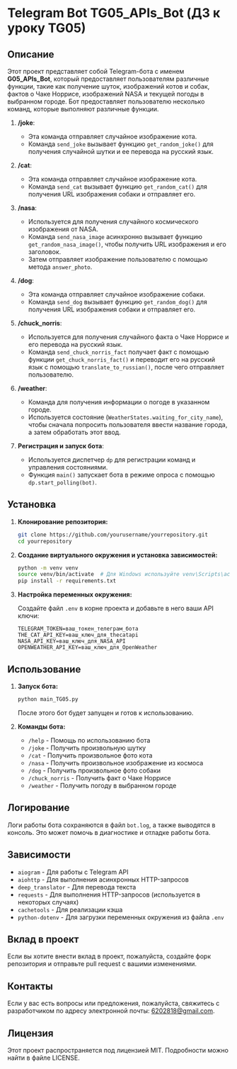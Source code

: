 # Telegram Bot TG05_APIs_Bot (ДЗ к уроку TG05)

## Описание
Этот проект представляет собой Telegram-бота с именем **G05_APIs_Bot**, который предоставляет пользователям различные функции, такие как получение шуток, изображений котов и собак, фактов о Чаке Норрисе, изображений NASA и текущей погоды в выбранном городе.
Бот предоставляет пользователю несколько команд, которые выполняют различные функции. 

1. **/joke**: 
   - Эта команда отправляет случайное изображение кота.
   - Команда `send_joke` вызывает функцию `get_random_joke()` для получения случайной шутки и ее перевода на русский язык.

2. **/cat**: 
   - Эта команда отправляет случайное изображение кота.
   - Команда `send_cat` вызывает функцию `get_random_cat()` для получения URL изображения собаки и отправляет его.

3. **/nasa**: 
   - Используется для получения случайного космического изображения от NASA. 
   - Команда `send_nasa_image` асинхронно вызывает функцию `get_random_nasa_image()`, чтобы получить URL изображения и его заголовок.
   - Затем отправляет изображение пользователю с помощью метода `answer_photo`.

4. **/dog**: 
   - Эта команда отправляет случайное изображение собаки.
   - Команда `send_dog` вызывает функцию `get_random_dog()` для получения URL изображения собаки и отправляет его.

5. **/chuck_norris**: 
   - Используется для получения случайного факта о Чаке Норрисе и его перевода на русский язык.
   - Команда `send_chuck_norris_fact` получает факт с помощью функции `get_chuck_norris_fact()` и переводит его на русский язык с помощью `translate_to_russian()`, после чего отправляет пользователю.

6. **/weather**: 
   - Команда для получения информации о погоде в указанном городе.
   - Используется состояние (`WeatherStates.waiting_for_city_name`), чтобы сначала попросить пользователя ввести название города, а затем обработать этот ввод.

6. **Регистрация и запуск бота**:
   - Используется диспетчер `dp` для регистрации команд и управления состояниями.
   - Функция `main()` запускает бота в режиме опроса с помощью `dp.start_polling(bot)`.


## Установка

1. **Клонирование репозитория:**

   ```bash
   git clone https://github.com/yourusername/yourrepository.git
   cd yourrepository
   ```

2. **Создание виртуального окружения и установка зависимостей:**

   ```bash
   python -m venv venv
   source venv/bin/activate  # Для Windows используйте venv\Scripts\activate
   pip install -r requirements.txt
   ```

3. **Настройка переменных окружения:**

   Создайте файл `.env` в корне проекта и добавьте в него ваши API ключи:

   ```
   TELEGRAM_TOKEN=ваш_токен_телеграм_бота
   THE_CAT_API_KEY=ваш_ключ_для_thecatapi
   NASA_API_KEY=ваш_ключ_для_NASA_API
   OPENWEATHER_API_KEY=ваш_ключ_для_OpenWeather
   ```

## Использование

1. **Запуск бота:**

   ```bash
   python main_TG05.py
   ```

   После этого бот будет запущен и готов к использованию.

2. **Команды бота:**

   - `/help` - Помощь по использованию бота
   - `/joke` - Получить произвольную шутку
   - `/cat` - Получить произвольное фото кота
   - `/nasa` - Получить произвольное изображение из космоса
   - `/dog` - Получить произвольное фото собаки
   - `/chuck_norris` - Получить факт о Чаке Норрисе
   - `/weather` - Получить погоду в выбранном городе

## Логирование

Логи работы бота сохраняются в файл `bot.log`, а также выводятся в консоль. Это может помочь в диагностике и отладке работы бота.

## Зависимости

- `aiogram` - Для работы с Telegram API
- `aiohttp` - Для выполнения асинхронных HTTP-запросов
- `deep_translator` - Для перевода текста
- `requests` - Для выполнения HTTP-запросов (используется в некоторых случаях)
- `cachetools` - Для реализации кэша
- `python-dotenv` - Для загрузки переменных окружения из файла `.env`

## Вклад в проект

Если вы хотите внести вклад в проект, пожалуйста, создайте форк репозитория и отправьте pull request с вашими изменениями.

## Контакты

Если у вас есть вопросы или предложения, пожалуйста, свяжитесь с разработчиком по адресу электронной почты: [6202818@gmail.com](mailto:6202818@gmail.com).

## Лицензия

Этот проект распространяется под лицензией MIT. Подробности можно найти в файле LICENSE.
